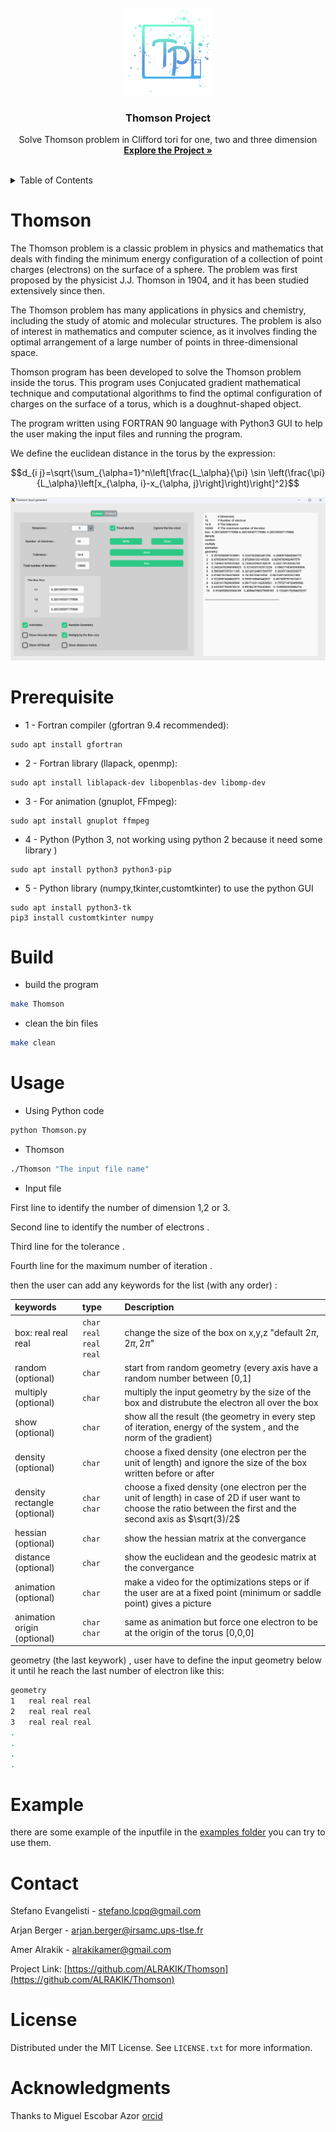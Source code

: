 
<br />
<div align="center">
  <a href="https://github.com/ALRAKIK/Thomson">
    <img src="src/logo.png" alt="Logo" width="140" height="140">
  </a>

  <h3 align="center">Thomson Project</h3>

  <p align="center">
    Solve Thomson problem in Clifford tori for one, two and three dimension
    <br />
    <a href="https://github.com/ALRAKIK/Thomson"><strong>Explore the Project »</strong></a>
    <br />
    <br />
  </p>
</div>

<!-- TABLE OF CONTENTS -->
<details>
  <summary>Table of Contents</summary>
  <ol>
    <li>
      <a href="#thomson">About The Project</a>
    </li>
    <li>
      <a href="#prerequisite">Getting Started</a>
      <ul>
        <li><a href="#prerequisite">Prerequisites</a></li>
        <li><a href="#build">Build</a></li>
      </ul>
    </li>
    <li><a href="#usage">Usage</a></li>
    <li><a href="#example">Example</a></li>
    <li><a href="#contact">Contact</a></li>
    <li><a href="#license">License</a></li>
    <li><a href="#acknowledgments">Acknowledgments</a></li>
  </ol>
</details>

# Thomson 
The Thomson problem is a classic problem in physics and mathematics that deals with finding the minimum energy configuration of a collection of point charges (electrons) on the surface of a sphere. The problem was first proposed by the physicist J.J. Thomson in 1904, and it has been studied extensively since then.

The Thomson problem has many applications in physics and chemistry, including the study of atomic and molecular structures. The problem is also of interest in mathematics and computer science, as it involves finding the optimal arrangement of a large number of points in three-dimensional space.

Thomson program has been developed to solve the Thomson problem inside the torus. This program uses Conjucated gradient mathematical technique and computational algorithms to find the optimal configuration of charges on the surface of a torus, which is a doughnut-shaped object.

The program written using FORTRAN 90 language with Python3 GUI to help the user making the input files and running the program.

We define the euclidean distance in the torus by the expression: 

```math
d_{i j}=\sqrt{\sum_{\alpha=1}^n\left[\frac{L_\alpha}{\pi} \sin \left(\frac{\pi}{L_\alpha}\left[x_{\alpha, i}-x_{\alpha, j}\right]\right)\right]^2}
```

![Screenshot](src/GUI.png)

# Prerequisite

* 1 - Fortran compiler (gfortran 9.4 recommended):

```
sudo apt install gfortran
```
* 2 - Fortran library (llapack, openmp):
  
```
sudo apt install liblapack-dev libopenblas-dev libomp-dev
```
* 3 - For animation (gnuplot, FFmpeg):

```
sudo apt install gnuplot ffmpeg
```
* 4 - Python (Python 3, not working using python 2 because it need some library )

```
sudo apt install python3 python3-pip
```
* 5 - Python library (numpy,tkinter,customtkinter) to use the python GUI

```
sudo apt install python3-tk
pip3 install customtkinter numpy 
```

 
# Build

* build the program
  
```sh
make Thomson
```
* clean the bin files
```sh
make clean
```
# Usage 

* Using Python code

```sh
python Thomson.py
``` 
* Thomson

```sh
./Thomson "The input file name"
```

* Input file

First line to identify the number of dimension  1,2 or 3.

Second line to identify the number of electrons         .

Third line for the tolerance                            .

Fourth line for the maximum number of iteration         .

then the user can add any keywords for the list (with any order) :

| keywords                     | type  | Description | 
| :---                         |  :--- |     :---       |
| box: real real real        |`char`  `real` `real` `real` | change the size of the box on x,y,z  "default $2\pi,2\pi,2\pi$" |
| random (optional)            |`char` |  start from random geometry (every axis have a random number between  [0,1]  |
| multiply (optional)          |`char` | multiply the input geometry by the size of the box and distrubute the electron all over the box |
| show (optional)              |`char` | show all the result (the geometry in every step of iteration, energy of the system , and the norm of the gradient) |
| density (optional)           |`char` | choose a fixed density (one electron per the unit of length) and ignore the size of the box written before or after  |
| density rectangle (optional) |`char` `char`| choose a fixed density (one electron per the unit of length) in case of 2D if user want to choose the ratio between the first and the second axis as $\sqrt(3)/2$  |
| hessian (optional)           |`char` | show the hessian matrix at the convergance |
| distance (optional)          |`char` | show the euclidean and the geodesic matrix at the convergance |
| animation (optional)         |`char` | make a video for the optimizations steps or if the user are at a fixed point (minimum or saddle point) gives a picture  |
| animation origin (optional)  |`char` `char` | same as animation but force one electron to be at the origin of the torus [0,0,0] |

geometry (the last keywork) , user have to define the input geometry below it until he reach the last number of electron like this: 

```sh
geometry
1   real real real 
2   real real real
3   real real real
.
.
.
.
```


# Example

there are some example of the inputfile in the [examples folder](https://github.com/ALRAKIK/Thomson/tree/main/example) you can try to use them.
  
# Contact

Stefano Evangelisti - stefano.lcpq@gmail.com

Arjan Berger - arjan.berger@irsamc.ups-tlse.fr

Amer Alrakik - alrakikamer@gmail.com

Project Link: [https://github.com/ALRAKIK/Thomson](https://github.com/ALRAKIK/Thomson)

# License

Distributed under the MIT License. See `LICENSE.txt` for more information.

# Acknowledgments

Thanks to Miguel Escobar Azor [orcid](https://orcid.org/0000-0002-8090-0820)
